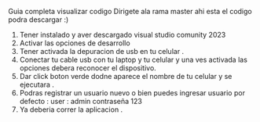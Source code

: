 Guia completa visualizar codigo 
Dirigete ala rama master ahi esta el codigo podra descargar :) 

1. Tener instalado y aver descargado visual studio comunity 2023
2. Activar las opciones de desarrollo 
3. Tener activada la depuracion de usb en tu celular .
4. Conectar tu cable usb con tu laptop y tu celular y una ves activada las opciones debera reconocer el dispositivo. 
5. Dar click boton verde dodne aparece el nombre de tu celular y se ejecutara .
6. Podras registrar un usuario nuevo o bien puedes ingresar usuario por defecto : user : admin  contraseña 123
7. Ya deberia correr la aplicacion . 
